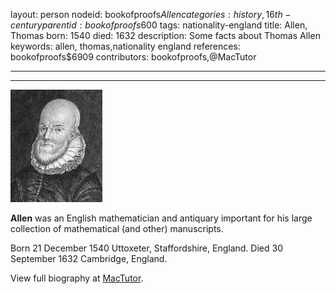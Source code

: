layout: person
nodeid: bookofproofs$Allen
categories: history,16th-century
parentid: bookofproofs$600
tags: nationality-england
title: Allen, Thomas
born: 1540
died: 1632
description: Some facts about Thomas Allen
keywords: allen, thomas,nationality england
references: bookofproofs$6909
contributors: bookofproofs,@MacTutor

---


---

![Allen.jpg](https://github.com/bookofproofs/bookofproofs.github.io/blob/main/_sources/_assets/images/portraits/Allen.jpg?raw=true)

**Allen** was an English mathematician and antiquary important for his large collection of mathematical (and other) manuscripts.

Born 21 December 1540 Uttoxeter, Staffordshire, England. Died 30 September 1632 Cambridge, England.


View full biography at [MacTutor](https://mathshistory.st-andrews.ac.uk/Biographies/Allen/).